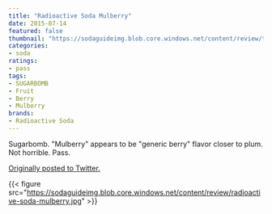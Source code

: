 ```yaml
---
title: "Radioactive Soda Mulberry"
date: 2015-07-14
featured: false
thumbnail: "https://sodaguideimg.blob.core.windows.net/content/review/thumbs/radioactive-soda-mulberry.jpg"
categories:
- soda
ratings:
- pass
tags:
- SUGARBOMB
- Fruit
- Berry
- Mulberry
brands:
- Radioactive Soda
---
```


Sugarbomb. "Mulberry" appears to be "generic berry" flavor closer to plum. Not horrible. Pass.

[Originally posted to Twitter.](https://twitter.com/Cavorter/status/621002900395831296)

{{< figure src="https://sodaguideimg.blob.core.windows.net/content/review/radioactive-soda-mulberry.jpg" >}}
